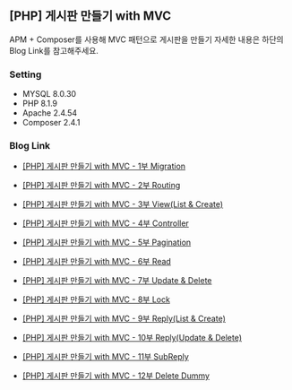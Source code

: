 ## [PHP] 게시판 만들기 with MVC
APM + Composer를 사용해 MVC 패턴으로 게시판을 만들기
자세한 내용은 하단의 Blog Link를 참고해주세요.

### Setting

- MYSQL	8.0.30
- PHP	8.1.9
- Apache	2.4.54
- Composer	2.4.1

### Blog Link

- [[PHP] 게시판 만들기 with MVC - 1부 Migration](https://seung.tistory.com/entry/PHP-%EA%B2%8C%EC%8B%9C%ED%8C%90-%EB%A7%8C%EB%93%A4%EA%B8%B0-with-MVC-1%EB%B6%80-Migration)

- [[PHP] 게시판 만들기 with MVC - 2부 Routing](https://seung.tistory.com/entry/PHP-%EA%B2%8C%EC%8B%9C%ED%8C%90-%EB%A7%8C%EB%93%A4%EA%B8%B0-with-MVC-2%EB%B6%80-Routing)

- [[PHP] 게시판 만들기 with MVC - 3부 View(List & Create)](https://seung.tistory.com/entry/PHP-%EA%B2%8C%EC%8B%9C%ED%8C%90-%EB%A7%8C%EB%93%A4%EA%B8%B0-with-MVC-3%EB%B6%80-ViewList-Create)

- [[PHP] 게시판 만들기 with MVC - 4부 Controller](https://seung.tistory.com/entry/PHP-%EA%B2%8C%EC%8B%9C%ED%8C%90-%EB%A7%8C%EB%93%A4%EA%B8%B0-with-MVC-4%EB%B6%80-Controller)

- [[PHP] 게시판 만들기 with MVC - 5부 Pagination](https://seung.tistory.com/entry/PHP-%EA%B2%8C%EC%8B%9C%ED%8C%90-%EB%A7%8C%EB%93%A4%EA%B8%B0-with-MVC-5%EB%B6%80-Pagination)

- [[PHP] 게시판 만들기 with MVC - 6부 Read](https://seung.tistory.com/entry/PHP-%EA%B2%8C%EC%8B%9C%ED%8C%90-%EB%A7%8C%EB%93%A4%EA%B8%B0-with-MVC-6%EB%B6%80-Read)

- [[PHP] 게시판 만들기 with MVC - 7부 Update & Delete](https://seung.tistory.com/entry/PHP-%EA%B2%8C%EC%8B%9C%ED%8C%90-%EB%A7%8C%EB%93%A4%EA%B8%B0-with-MVC-7%EB%B6%80-Update-Delete)

- [[PHP] 게시판 만들기 with MVC - 8부 Lock](https://seung.tistory.com/entry/PHP-%EA%B2%8C%EC%8B%9C%ED%8C%90-%EB%A7%8C%EB%93%A4%EA%B8%B0-with-MVC-8%EB%B6%80-Lock)

- [[PHP] 게시판 만들기 with MVC - 9부 Reply(List & Create)](https://seung.tistory.com/entry/PHP-%EA%B2%8C%EC%8B%9C%ED%8C%90-%EB%A7%8C%EB%93%A4%EA%B8%B0-with-MVC-9%EB%B6%80-ReplyList-Create?category=1104755)

- [[PHP] 게시판 만들기 with MVC - 10부 Reply(Update & Delete)](https://seung.tistory.com/entry/PHP-%EA%B2%8C%EC%8B%9C%ED%8C%90-%EB%A7%8C%EB%93%A4%EA%B8%B0-with-MVC-10%EB%B6%80-ReplyUpdate-Delete)

- [[PHP] 게시판 만들기 with MVC - 11부 SubReply](https://seung.tistory.com/entry/PHP-%EA%B2%8C%EC%8B%9C%ED%8C%90-%EB%A7%8C%EB%93%A4%EA%B8%B0-with-MVC-11-SubReply)

- [[PHP] 게시판 만들기 with MVC - 12부 Delete Dummy](https://seung.tistory.com/entry/PHP-%EA%B2%8C%EC%8B%9C%ED%8C%90-%EB%A7%8C%EB%93%A4%EA%B8%B0-with-MVC-12-Delete-Dummy?category=1104755)

